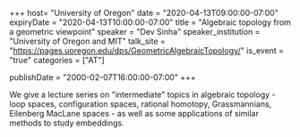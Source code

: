 +++
  host= "University of Oregon"
  date = "2020-04-13T09:00:00-07:00"
  expiryDate = "2020-04-13T10:00:00-07:00"
  title = "Algebraic topology from a geometric viewpoint"
  speaker = "Dev Sinha"
  speaker_institution = "University of Oregon and MIT"
  talk_site = "https://pages.uoregon.edu/dps/GeometricAlgebraicTopology/"
  is_event = "true"
  categories = ["AT"]

  publishDate = "2000-02-07T16:00:00-07:00"
+++

We give a lecture series on "intermediate" topics in algebraic topology - loop spaces, configuration spaces, rational homotopy, Grassmannians, Eilenberg MacLane spaces - as well as some applications of similar methods to study embeddings.